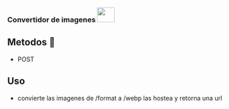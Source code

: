 ### Convertidor de imagenes <img src="https://i.postimg.cc/9MKkZ1SF/Whats-App-Image-2025-04-10-at-21-24-33-cc7c0afc-removebg-preview.webp" width="40px" height="34px" />


## Metodos 🔭
 - POST 

## Uso 

- convierte las imagenes de /format a /webp las hostea y retorna una url


